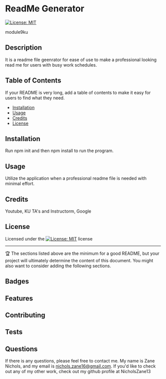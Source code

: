   # ReadMe Generator

[![License: MIT](https://img.shields.io/badge/License-MIT-yellow.svg)](https://opensource.org/licenses/MIT)

module9ku

## Description 

It is a readme file geenrator for ease of use to make a professional looking read me for users with busy work schedules. 


## Table of Contents

If your README is very long, add a table of contents to make it easy for users to find what they need.

* [Installation](#installation)
* [Usage](#usage)
* [Credits](#credits)
* [License](#license)


## Installation

Run npm init and then npm install to run the program.

## Usage 

Utilize the application when a professional readme file is needed with minimal effort.

## Credits

Youtube, KU TA's and Instructorm, Google


## License

Licensed under the [![License: MIT](https://img.shields.io/badge/License-MIT-yellow.svg)](https://opensource.org/licenses/MIT) license


---

🏆 The sections listed above are the minimum for a good README, but your project will ultimately determine the content of this document. You might also want to consider adding the following sections.

## Badges


## Features



## Contributing



## Tests



## Questions

If there is any questions, please feel free to contact me. My name is Zane Nichols, and my email is nichols.zane16@gmail.com. 
If you'd like to check out any of my other work, check out my github profile at NicholsZane13 

